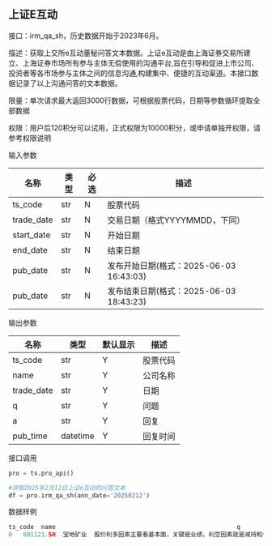 ## 上证E互动

接口：irm_qa_sh，历史数据开始于2023年6月。

描述：获取上交所e互动董秘问答文本数据。上证e互动是由上海证券交易所建立、上海证券市场所有参与主体无偿使用的沟通平台,旨在引导和促进上市公司、投资者等各市场参与主体之间的信息沟通,构建集中、便捷的互动渠道。本接口数据记录了以上沟通问答的文本数据。

限量：单次请求最大返回3000行数据，可根据股票代码，日期等参数循环提取全部数据

权限：用户后120积分可以试用，正式权限为10000积分，或申请单独开权限，请参考权限说明

输入参数

| 名称 | 类型 | 必选 | 描述 |
| --- | --- | --- | --- |
| ts_code | str | N | 股票代码 |
| trade_date | str | N | 交易日期（格式YYYYMMDD，下同） |
| start_date | str | N | 开始日期 |
| end_date | str | N | 结束日期 |
| pub_date | str | N | 发布开始日期(格式：2025-06-03 16:43:03) |
| pub_date | str | N | 发布结束日期(格式：2025-06-03 18:43:23) |

输出参数

| 名称 | 类型 | 默认显示 | 描述 |
| --- | --- | --- | --- |
| ts_code | str | Y | 股票代码 |
| name | str | Y | 公司名称 |
| trade_date | str | Y | 日期 |
| q | str | Y | 问题 |
| a | str | Y | 回复 |
| pub_time | datetime | Y | 回复时间 |

接口调用

```python
pro = ts.pro_api()

#获取2025年2月12日上证e互动的问答文本
df = pro.irm_qa_sh(ann_date='20250212')
```

数据样例

```python
ts_code  name                                                  q                                                  a
0   601121.SH  宝地矿业  股价利多因素主要看基本面，关键是业绩，利空因素就是减持和低价增发，目前宝地的业绩难以抵消股东...  尊敬的投资者，您好！衷心感谢您对宝地矿业的关注与鞭策。公司将加快推进重点项目建设，做好生产经...
```